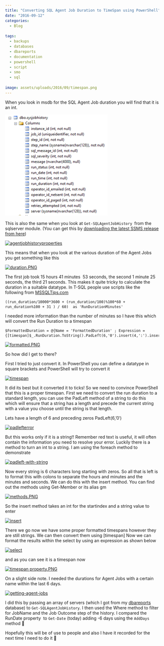 ```yaml
---
title: "Converting SQL Agent Job Duration to TimeSpan using PowerShell"
date: "2016-09-12"
categories:
  - Blog

tags:
  - backups
  - databases
  - dbareports
  - documentation
  - powershell
  - script
  - smo
  - sql

image: assets/uploads/2016/09/timespan.png
---
```

When you look in msdb for the SQL Agent Job duration you will find that it is an int.

[![sysjobshistoiry](/assets/uploads/2016/09/sysjobshistoiry.png)](/assets/uploads/2016/09/sysjobshistoiry.png)

This is also the same when you look at `Get-SQLAgentJobHistory `from the sqlserver module. (You can get this by [downloading the latest SSMS release from here](https://msdn.microsoft.com/en-us/library/mt238290.aspx))

[![agentjobhistoryproperties](/assets/uploads/2016/09/agentjobhistoryproperties.png)](/assets/uploads/2016/09/agentjobhistoryproperties.png)

This means that when you look at the various duration of the Agent Jobs you get something like this

[![duration.PNG](/assets/uploads/2016/09/duration1.png)](/assets/uploads/2016/09/duration1.png)

The first job took 15 hours 41 minutes  53 seconds, the second 1 minute 25 seconds, the third 21 seconds. This makes it quite tricky to calculate the duration in a suitable datatype. In T-SQL people use scripts like the following from [MSSQLTips.com](https://www.mssqltips.com/sqlservertip/2850/querying-sql-server-agent-job-history-data/)
```
((run_duration/10000*3600 + (run_duration/100)%100*60 + run_duration%100 + 31 ) / 60)  as 'RunDurationMinutes'
```
I needed more information than the number of minutes so I have this which will convert the Run Duration to a timespan
```
$FormattedDuration = @{Name = 'FormattedDuration' ; Expression = {[timespan]$_.RunDuration.ToString().PadLeft(6,'0').insert(4,':').insert(2,':')}}
```
[![formatted.PNG](/assets/uploads/2016/09/formatted.png)](/assets/uploads/2016/09/formatted.png)

So how did I get to there?

First I tried to just convert it. In PowerShell you can define a datatype in square brackets and PowerShell will try to convert it

[![timespan](/assets/uploads/2016/09/timespan.png)](/assets/uploads/2016/09/timespan.png)

It did its best but it converted it to ticks! So we need to convince PowerShell that this is a proper timespan. First we need to convert the run duration to a standard length, you can use the PadLeft method of a string to do this which will ensure that a string has a length and precede the current string with a value you choose until the string is that length.

Lets have a length of 6 and preceding zeros PadLeft(6,’0′)

[![padlefterror](/assets/uploads/2016/09/padlefterror.png)](/assets/uploads/2016/09/padlefterror.png)

But this works only if it is a string!! Remember red text is useful, it will often contain the information you need to resolve your error. Luckily there is a method to turn an int to a string. I am using the foreach method to demonstrate

[![padleft-with-string](/assets/uploads/2016/09/padleft-with-string.png)](/assets/uploads/2016/09/padleft-with-string.png)

Now every string is 6 characters long starting with zeros. So all that is left is to format this with colons to separate the hours and minutes and the minutes and seconds. We can do this with the insert method. You can find out the methods using Get-Member or its alias gm

[![methods.PNG](/assets/uploads/2016/09/methods.png)](/assets/uploads/2016/09/methods.png)

So the insert method takes an int for the startindex and a string value to enter

[![insert](/assets/uploads/2016/09/insert.png)](/assets/uploads/2016/09/insert.png)

There we go now we have some proper formatted timespans however they are still strings. We can then convert them using [timespan] Now we can format the results within the select by using an expression as shown below

[![select](/assets/uploads/2016/09/select.png)](/assets/uploads/2016/09/select.png)

and as you can see it is a timespan now

[![timespan property.PNG](/assets/uploads/2016/09/timespan-property.png)](/assets/uploads/2016/09/timespan-property.png)

On a slight side note. I needed the durations for Agent Jobs with a certain name within the last 6 days.

[![getting-agent-jobs](/assets/uploads/2016/09/getting-agent-jobs1.png)](/assets/uploads/2016/09/getting-agent-jobs1.png)

I did this by passing an array of servers (which I got from my [dbareports](https://dbareports.io) database) to `Get-SQLAgentJobHistory`. I then used the Where method to filter for JobName and the Job Outcome step of the history. I compared the RunDate property  to `Get-Date` (today) adding -6 days using the `AddDays` method 🙂

Hopefully this will be of use to people and also I have it recorded for the next time I need to do it 🙂
